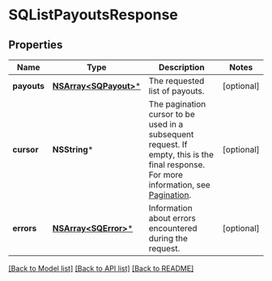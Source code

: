 # SQListPayoutsResponse

## Properties
Name | Type | Description | Notes
------------ | ------------- | ------------- | -------------
**payouts** | [**NSArray&lt;SQPayout&gt;***](SQPayout.md) | The requested list of payouts. | [optional] 
**cursor** | **NSString*** | The pagination cursor to be used in a subsequent request. If empty, this is the final response. For more information, see [Pagination](https://developer.squareup.com/docs/build-basics/common-api-patterns/pagination). | [optional] 
**errors** | [**NSArray&lt;SQError&gt;***](SQError.md) | Information about errors encountered during the request. | [optional] 

[[Back to Model list]](../README.md#documentation-for-models) [[Back to API list]](../README.md#documentation-for-api-endpoints) [[Back to README]](../README.md)


